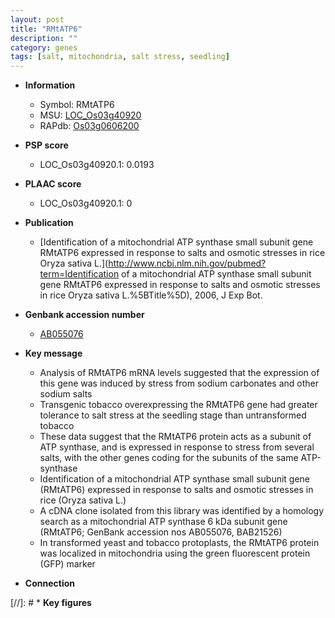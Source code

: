 ```yaml
---
layout: post
title: "RMtATP6"
description: ""
category: genes
tags: [salt, mitochondria, salt stress, seedling]
---
```


* **Information**  
    + Symbol: RMtATP6  
    + MSU: [LOC_Os03g40920](http://rice.plantbiology.msu.edu/cgi-bin/ORF_infopage.cgi?orf=LOC_Os03g40920)  
    + RAPdb: [Os03g0606200](http://rapdb.dna.affrc.go.jp/viewer/gbrowse_details/irgsp1?name=Os03g0606200)  

* **PSP score**  
    + LOC_Os03g40920.1: 0.0193 

* **PLAAC score**  
    + LOC_Os03g40920.1: 0 

* **Publication**  
    + [Identification of a mitochondrial ATP synthase small subunit gene RMtATP6 expressed in response to salts and osmotic stresses in rice Oryza sativa L.](http://www.ncbi.nlm.nih.gov/pubmed?term=Identification of a mitochondrial ATP synthase small subunit gene RMtATP6 expressed in response to salts and osmotic stresses in rice Oryza sativa L.%5BTitle%5D), 2006, J Exp Bot.

* **Genbank accession number**  
    + [AB055076](http://www.ncbi.nlm.nih.gov/nuccore/AB055076)

* **Key message**  
    + Analysis of RMtATP6 mRNA levels suggested that the expression of this gene was induced by stress from sodium carbonates and other sodium salts
    + Transgenic tobacco overexpressing the RMtATP6 gene had greater tolerance to salt stress at the seedling stage than untransformed tobacco
    + These data suggest that the RMtATP6 protein acts as a subunit of ATP synthase, and is expressed in response to stress from several salts, with the other genes coding for the subunits of the same ATP-synthase
    + Identification of a mitochondrial ATP synthase small subunit gene (RMtATP6) expressed in response to salts and osmotic stresses in rice (Oryza sativa L.)
    + A cDNA clone isolated from this library was identified by a homology search as a mitochondrial ATP synthase 6 kDa subunit gene (RMtATP6; GenBank accession nos AB055076, BAB21526)
    + In transformed yeast and tobacco protoplasts, the RMtATP6 protein was localized in mitochondria using the green fluorescent protein (GFP) marker

* **Connection**  

[//]: # * **Key figures**  


